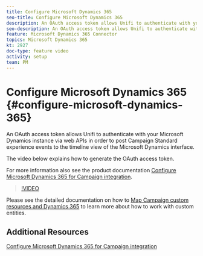 ```yaml
---
title: Configure Microsoft Dynamics 365
seo-title: Configure Microsoft Dynamics 365
description: An OAuth access token allows Unifi to authenticate with your Microsoft Dynamics instance via web APIs in order to post Campaign Standard experience events to the timeline view of the Microsoft Dynamics interface. The video below explains how to generate the OAuth access token.
seo-description: An OAuth access token allows Unifi to authenticate with your Microsoft Dynamics instance via web APIs in order to post Campaign Standard experience events to the timeline view of the Microsoft Dynamics interface. The video below explains how to generate the OAuth access token.
feature: Microsoft Dynamics 365 Connector
topics: Microsoft Dynamics 365
kt: 2927
doc-type: feature video
activity: setup
team: PM
---
```


# Configure Microsoft Dynamics 365 {#configure-microsoft-dynamics-365}

An OAuth access token allows Unifi to authenticate with your Microsoft Dynamics instance via web APIs in order to post Campaign Standard experience events to the timeline view of the Microsoft Dynamics interface.

The video below explains how to generate the OAuth access token.

For more information also see the product documentation [Configure Microsoft Dynamics 365 for Campaign integration](https://helpx.adobe.com/content/help/en/campaign/kb/ms-dynamics-integration.html).

>[!VIDEO](https://video.tv.adobe.com/v/27637?quality=12)

Please see the detailed documentation on how to [Map Campaign custom resources and Dynamics 365](https://helpx.adobe.com/campaign/kb/acs-dynamics-custom-entities.html) to learn more about how to work with custom entities.

## Additional Resources

[Configure Microsoft Dynamics 365 for Campaign integration](https://helpx.adobe.com/content/help/en/campaign/kb/ms-dynamics-integration.html)
